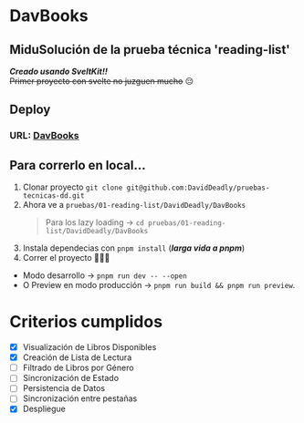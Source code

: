 # DavBooks

## MiduSolución de la prueba técnica 'reading-list'

**_Creado usando SveltKit!!_** \
~~Primer proyecto con svelte no juzguen mucho~~ 😔

## Deploy

### URL: [DavBooks](https://davbooks.vercel.app)

## Para correrlo en local...

1. Clonar proyecto `git clone git@github.com:DavidDeadly/pruebas-tecnicas-dd.git`
1. Ahora ve a `pruebas/01-reading-list/DavidDeadly/DavBooks`
   > Para los lazy loading -> `cd pruebas/01-reading-list/DavidDeadly/DavBooks`
1. Instala dependecias con `pnpm install` (**_larga vida a pnpm_**)
1. Correr el proyecto 🏃‍♂️💨

- Modo desarrollo -> `pnpm run dev -- --open`
- O Preview en modo producción -> `pnpm run build && pnpm run preview`.

# Criterios cumplidos

- [x] Visualización de Libros Disponibles
- [x] Creación de Lista de Lectura
- [ ] Filtrado de Libros por Género
- [ ] Sincronización de Estado
- [ ] Persistencia de Datos
- [ ] Sincronización entre pestañas
- [x] Despliegue
